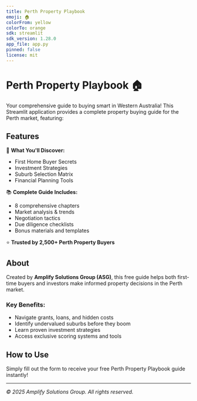 ```yaml
---
title: Perth Property Playbook
emoji: 🏠
colorFrom: yellow
colorTo: orange
sdk: streamlit
sdk_version: 1.28.0
app_file: app.py
pinned: false
license: mit
---
```


# Perth Property Playbook 🏠

Your comprehensive guide to buying smart in Western Australia! This Streamlit application provides a complete property buying guide for the Perth market, featuring:

## Features

🎯 **What You'll Discover:**
- First Home Buyer Secrets
- Investment Strategies  
- Suburb Selection Matrix
- Financial Planning Tools

📚 **Complete Guide Includes:**
- 8 comprehensive chapters
- Market analysis & trends
- Negotiation tactics
- Due diligence checklists
- Bonus materials and templates

⭐ **Trusted by 2,500+ Perth Property Buyers**

## About

Created by **Amplify Solutions Group (ASG)**, this free guide helps both first-time buyers and investors make informed property decisions in the Perth market.

### Key Benefits:
- Navigate grants, loans, and hidden costs
- Identify undervalued suburbs before they boom
- Learn proven investment strategies
- Access exclusive scoring systems and tools

## How to Use

Simply fill out the form to receive your free Perth Property Playbook guide instantly!

---

*© 2025 Amplify Solutions Group. All rights reserved.*
